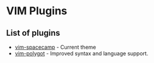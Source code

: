# VIM Plugins

## List of plugins

- [vim-spacecamp](https://github.com/jaredgorski/SpaceCamp) - Current theme
- [vim-polygot](https://github.com/sheerun/vim-polyglot) - Improved syntax and language support.
